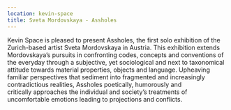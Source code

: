 ```yaml
---
location: kevin-space
title: Sveta Mordovskaya - Assholes
---
```

Kevin Space is pleased to present Assholes, the first solo exhibition of the Zurich-based artist Sveta Mordovskaya in Austria. This exhibition extends Mordovskaya’s pursuits in confronting codes, concepts and conventions of the everyday through a subjective, yet sociological and next to taxonomical attitude towards material properties, objects and language. Upheaving familiar perspectives that sediment into fragmented and increasingly contradictious realities, Assholes poetically, humorously and critically approaches the individual and society’s treatments of uncomfortable emotions leading to projections and conflicts.
